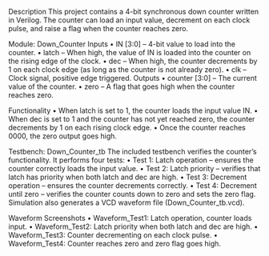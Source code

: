 Description
This project contains a 4-bit synchronous down counter written in Verilog. The counter can load an input value, decrement on each clock pulse, and raise a flag when the counter reaches zero.

Module: Down_Counter
Inputs
•	IN [3:0] – 4-bit value to load into the counter.
•	latch – When high, the value of IN is loaded into the counter on the rising edge of the clock.
•	dec – When high, the counter decrements by 1 on each clock edge (as long as the counter is not already zero).
•	clk – Clock signal, positive edge triggered.
Outputs
•	counter [3:0] – The current value of the counter.
•	zero – A flag that goes high when the counter reaches zero.

Functionality
•	When latch is set to 1, the counter loads the input value IN.
•	When dec is set to 1 and the counter has not yet reached zero, the counter decrements by 1 on each rising clock edge.
•	Once the counter reaches 0000, the zero output goes high.

Testbench: Down_Counter_tb
The included testbench verifies the counter’s functionality. It performs four tests:
•	Test 1: Latch operation – ensures the counter correctly loads the input value.
•	Test 2: Latch priority – verifies that latch has priority when both latch and dec are high.
•	Test 3: Decrement operation – ensures the counter decrements correctly.
•	Test 4: Decrement until zero – verifies the counter counts down to zero and sets the zero flag.
Simulation also generates a VCD waveform file (Down_Counter_tb.vcd).

Waveform Screenshots
•	Waveform_Test1: Latch operation, counter loads input.
•	Waveform_Test2: Latch priority when both latch and dec are high.
•	Waveform_Test3: Counter decrementing on each clock pulse.
•	Waveform_Test4: Counter reaches zero and zero flag goes high.

